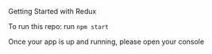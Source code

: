 Getting Started with Redux

To run this repo: run `npm start`

Once your app is up and running, please open your console
